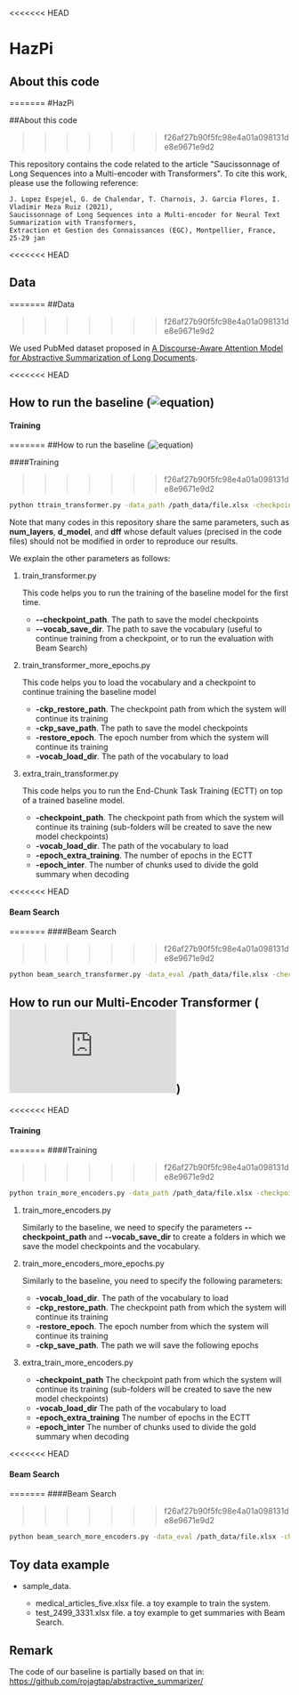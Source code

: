 <<<<<<< HEAD
# HazPi


## About this code
=======
#HazPi


##About this code
>>>>>>> f26af27b90f5fc98e4a01a098131de8e9671e9d2

This repository contains the code related to the article "Saucissonnage of Long Sequences into a Multi-encoder with Transformers".
To cite this work, please use the following reference:

```
J. Lopez Espejel, G. de Chalendar, T. Charnois, J. Garcia Flores, I. Vladimir Meza Ruiz (2021),
Saucissonnage of Long Sequences into a Multi-encoder for Neural Text Summarization with Transformers,
Extraction et Gestion des Connaissances (EGC), Montpellier, France, 25-29 jan
```

<<<<<<< HEAD
## Data
=======
##Data
>>>>>>> f26af27b90f5fc98e4a01a098131de8e9671e9d2


We used PubMed dataset proposed in [A Discourse-Aware Attention Model for Abstractive Summarization of Long Documents](https://arxiv.org/pdf/1804.05685.pdf).

<<<<<<< HEAD
## How to run the baseline (![equation](https://latex.codecogs.com/svg.latex?Transformer_{ORIGINAL}))



#### Training
=======
##How to run the baseline (![equation](https://latex.codecogs.com/svg.latex?Transformer_{ORIGINAL}))



####Training
>>>>>>> f26af27b90f5fc98e4a01a098131de8e9671e9d2

```bash
python ttrain_transformer.py -data_path /path_data/file.xlsx -checkpoint_path /home/path_save_checkpoints/  -vocab_save_dir /home/path_dir_vocab/ -batch_size 32 -epochs 300 -no_filters

```


Note that many codes in this repository share the same parameters, such as **num_layers**, 
**d_model**, and **dff** whose default values (precised in the code files) should not be modified in order to reproduce our results.

We explain the other parameters as follows:

1. train_transformer.py

    This code helps you to run the training of the baseline model for the first time.

    * **--checkpoint_path**. The path to save the model checkpoints
    * **--vocab_save_dir**. The path to save the vocabulary (useful to continue training from a checkpoint, or to run the evaluation with Beam Search)
    
 1. train_transformer_more_epochs.py
    
    This code helps you to load the vocabulary and a checkpoint to continue training the baseline model  

    * **-ckp_restore_path**. The checkpoint path from which the system will continue its training
    * **-ckp_save_path**. The path to save the model checkpoints
    * **-restore_epoch**. The epoch number from which the system will continue its training
    * **-vocab_load_dir**. The path of the vocabulary to load
    
1. extra_train_transformer.py

    This code helps you to run the End-Chunk Task Training (ECTT) on top of a trained baseline model.
    * **-checkpoint_path**. The checkpoint path from which the system will continue its training (sub-folders will be created to save the new model checkpoints)
    * **-vocab_load_dir**. The path of the vocabulary to load
    * **-epoch_extra_training**. The number of epochs in the ECTT
    * **-epoch_inter**. The number of chunks used to divide the gold summary when decoding 
    

<<<<<<< HEAD
#### Beam Search
=======
####Beam Search
>>>>>>> f26af27b90f5fc98e4a01a098131de8e9671e9d2

```bash
python beam_search_transformer.py -data_eval /path_data/file.xlsx -checkpoint_path /home/epoch_to_get_summaries/ -vocab_load_dir /home/path_dir_vocab/  -batch_size 32  -path_summaries_encoded /path/summaries/encoded/ -path_summaries_decoded /path/summaries/decoded/ -path_summaries_error /path/summaries/error/

```

## How to run our Multi-Encoder Transformer (![equation](https://latex.codecogs.com/svg.latex?HazPi))

<<<<<<< HEAD
#### Training
=======
####Training
>>>>>>> f26af27b90f5fc98e4a01a098131de8e9671e9d2


```bash
python train_more_encoders.py -data_path /path_data/file.xlsx -checkpoint_path /home/path_save_checkpoints/  -vocab_save_dir /home/path_dir_vocab/ -epochs 300 no_filters

```

1. train_more_encoders.py

    Similarly to the baseline, we need to specify the parameters **--checkpoint_path** and **--vocab_save_dir** to create a folders in which we save the model checkpoints and the vocabulary.

1. train_more_encoders_more_epochs.py

    Similarly to the baseline, you need to specify the following parameters:
    * **-vocab_load_dir**. The path of the vocabulary to load
    * **-ckp_restore_path**. The checkpoint path from which the system will continue its training
    * **-restore_epoch**. The epoch number from which the system will continue its training
    * **-ckp_save_path**. The path we will save the following epochs 
    
1. extra_train_more_encoders.py
    
    * **-checkpoint_path** The checkpoint path from which the system will continue its training (sub-folders will be created to save the new model checkpoints)
    * **-vocab_load_dir** The path of the vocabulary to load
    * **-epoch_extra_training** The number of epochs in the ECTT
    * **-epoch_inter** The number of chunks used to divide the gold summary when decoding 

<<<<<<< HEAD
#### Beam Search
=======
####Beam Search
>>>>>>> f26af27b90f5fc98e4a01a098131de8e9671e9d2

```bash
python beam_search_more_encoders.py -data_eval /path_data/file.xlsx -checkpoint_path /home/epoch_to_get_summaries/ -vocab_load_dir /home/path_dir_vocab/ -path_summaries_encoded /path/summaries/encoded/ -path_summaries_decoded /path/summaries/decoded/ -path_summaries_error /path/summaries/error/

```

## Toy data example

* sample_data. 

    * medical_articles_five.xlsx file.  a toy example to train the system.
    * test_2499_3331.xlsx file. a toy example to get summaries with Beam Search.

## Remark

The code of our baseline is partially based on that in: https://github.com/rojagtap/abstractive_summarizer/
